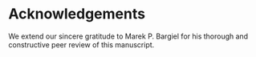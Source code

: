# Acknowledgements

We extend our sincere gratitude to Marek P. Bargiel for his thorough and constructive peer review of this manuscript. 
